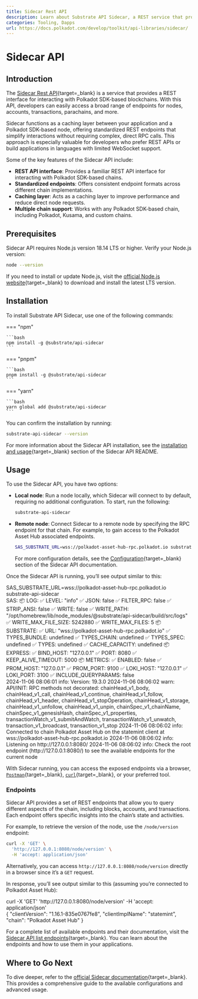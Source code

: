 ```yaml
---
title: Sidecar Rest API
description: Learn about Substrate API Sidecar, a REST service that provides endpoints for interacting with Polkadot SDK-based chains and simplifies blockchain interactions.
categories: Tooling, Dapps
url: https://docs.polkadot.com/develop/toolkit/api-libraries/sidecar/
---
```


# Sidecar API

## Introduction

The [Sidecar Rest API](https://github.com/paritytech/substrate-api-sidecar){target=\_blank} is a service that provides a REST interface for interacting with Polkadot SDK-based blockchains. With this API, developers can easily access a broad range of endpoints for nodes, accounts, transactions, parachains, and more.

Sidecar functions as a caching layer between your application and a Polkadot SDK-based node, offering standardized REST endpoints that simplify interactions without requiring complex, direct RPC calls. This approach is especially valuable for developers who prefer REST APIs or build applications in languages with limited WebSocket support.

Some of the key features of the Sidecar API include:

- **REST API interface**: Provides a familiar REST API interface for interacting with Polkadot SDK-based chains.
- **Standardized endpoints**: Offers consistent endpoint formats across different chain implementations.
- **Caching layer**: Acts as a caching layer to improve performance and reduce direct node requests.
- **Multiple chain support**: Works with any Polkadot SDK-based chain, including Polkadot, Kusama, and custom chains.

## Prerequisites

Sidecar API requires Node.js version 18.14 LTS or higher. Verify your Node.js version:

```bash
node --version
```

If you need to install or update Node.js, visit the [official Node.js website](https://nodejs.org/){target=\_blank} to download and install the latest LTS version.

## Installation

To install Substrate API Sidecar, use one of the following commands:

=== "npm"

    ```bash
    npm install -g @substrate/api-sidecar
    ```

=== "pnpm"

    ```bash
    pnpm install -g @substrate/api-sidecar
    ```

=== "yarn"

    ```bash
    yarn global add @substrate/api-sidecar
    ```

You can confirm the installation by running:

```bash
substrate-api-sidecar --version
```

For more information about the Sidecar API installation, see the [installation and usage](https://github.com/paritytech/substrate-api-sidecar?tab=readme-ov-file#npm-package-installation-and-usage){target=\_blank} section of the Sidecar API README.

## Usage

To use the Sidecar API, you have two options:

- **Local node**: Run a node locally, which Sidecar will connect to by default, requiring no additional configuration. To start, run the following:

    ```bash
    substrate-api-sidecar
    ```

- **Remote node**: Connect Sidecar to a remote node by specifying the RPC endpoint for that chain. For example, to gain access to the Polkadot Asset Hub associated endpoints.

    ```bash
    SAS_SUBSTRATE_URL=wss://polkadot-asset-hub-rpc.polkadot.io substrate-api-sidecar
    ```

    For more configuration details, see the [Configuration](https://github.com/paritytech/substrate-api-sidecar?tab=readme-ov-file#configuration){target=\_blank} section of the Sidecar API documentation.

Once the Sidecar API is running, you’ll see output similar to this:

<div id="termynal" data-termynal>
    <span data-ty='input'><span class='file-path'></span>SAS_SUBSTRATE_URL=wss://polkadot-asset-hub-rpc.polkadot.io substrate-api-sidecar</span>
    <br>
    <span data-ty>SAS:</span>
    <span data-ty>📦 LOG:</span>
    <span data-ty>   ✅ LEVEL: "info"</span>
    <span data-ty>   ✅ JSON: false</span>
    <span data-ty>   ✅ FILTER_RPC: false</span>
    <span data-ty>   ✅ STRIP_ANSI: false</span>
    <span data-ty>   ✅ WRITE: false</span>
    <span data-ty>   ✅ WRITE_PATH: "/opt/homebrew/lib/node_modules/@substrate/api-sidecar/build/src/logs"</span>
    <span data-ty>   ✅ WRITE_MAX_FILE_SIZE: 5242880</span>
    <span data-ty>   ✅ WRITE_MAX_FILES: 5</span>
    <span data-ty>📦 SUBSTRATE:</span>
    <span data-ty>   ✅ URL: "wss://polkadot-asset-hub-rpc.polkadot.io"</span>
    <span data-ty>   ✅ TYPES_BUNDLE: undefined</span>
    <span data-ty>   ✅ TYPES_CHAIN: undefined</span>
    <span data-ty>   ✅ TYPES_SPEC: undefined</span>
    <span data-ty>   ✅ TYPES: undefined</span>
    <span data-ty>   ✅ CACHE_CAPACITY: undefined</span>
    <span data-ty>📦 EXPRESS:</span>
    <span data-ty>   ✅ BIND_HOST: "127.0.0.1"</span>
    <span data-ty>   ✅ PORT: 8080</span>
    <span data-ty>   ✅ KEEP_ALIVE_TIMEOUT: 5000</span>
    <span data-ty>📦 METRICS:</span>
    <span data-ty>   ✅ ENABLED: false</span>
    <span data-ty>   ✅ PROM_HOST: "127.0.0.1"</span>
    <span data-ty>   ✅ PROM_PORT: 9100</span>
    <span data-ty>   ✅ LOKI_HOST: "127.0.0.1"</span>
    <span data-ty>   ✅ LOKI_PORT: 3100</span>
    <span data-ty>   ✅ INCLUDE_QUERYPARAMS: false</span>
    <br>
    <span data-ty>2024-11-06 08:06:01 info: Version: 19.3.0</span>
    <span data-ty>2024-11-06 08:06:02 warn: API/INIT: RPC methods not decorated: chainHead_v1_body, chainHead_v1_call, chainHead_v1_continue, chainHead_v1_follow, chainHead_v1_header, chainHead_v1_stopOperation, chainHead_v1_storage, chainHead_v1_unfollow, chainHead_v1_unpin, chainSpec_v1_chainName, chainSpec_v1_genesisHash, chainSpec_v1_properties, transactionWatch_v1_submitAndWatch, transactionWatch_v1_unwatch, transaction_v1_broadcast, transaction_v1_stop</span>
    <span data-ty>2024-11-06 08:06:02 info: Connected to chain Polkadot Asset Hub on the statemint client at wss://polkadot-asset-hub-rpc.polkadot.io</span>
    <span data-ty>2024-11-06 08:06:02 info: Listening on http://127.0.0.1:8080/</span>
    <span data-ty>2024-11-06 08:06:02 info: Check the root endpoint (http://127.0.0.1:8080/) to see the available endpoints for the current node</span>
</div>

With Sidecar running, you can access the exposed endpoints via a browser, [`Postman`](https://www.postman.com/){target=\_blank}, [`curl`](https://curl.se/){target=\_blank}, or your preferred tool.

### Endpoints

Sidecar API provides a set of REST endpoints that allow you to query different aspects of the chain, including blocks, accounts, and transactions. Each endpoint offers specific insights into the chain’s state and activities.

For example, to retrieve the version of the node, use the `/node/version` endpoint:

```bash
curl -X 'GET' \
  'http://127.0.0.1:8080/node/version' \
  -H 'accept: application/json'
```

Alternatively, you can access `http://127.0.0.1:8080/node/version` directly in a browser since it’s a `GET` request.

In response, you’ll see output similar to this (assuming you’re connected to Polkadot Asset Hub):

<div id="termynal" data-termynal>
    <span data-ty="input"><span class="file-path"></span>curl -X 'GET' 'http://127.0.0.1:8080/node/version' -H 'accept: application/json'</span>
    <br>
    <span data-ty>{</span>
    <span data-ty>    "clientVersion": "1.16.1-835e0767fe8",</span>
    <span data-ty>    "clientImplName": "statemint",</span>
    <span data-ty>    "chain": "Polkadot Asset Hub"</span>
    <span data-ty>}</span>
</div>

For a complete list of available endpoints and their documentation, visit the [Sidecar API list endpoints](https://paritytech.github.io/substrate-api-sidecar/dist/){target=\_blank}. You can learn about the endpoints and how to use them in your applications.

## Where to Go Next

To dive deeper, refer to the [official Sidecar documentation](https://github.com/paritytech/substrate-api-sidecar?tab=readme-ov-file#substrateapi-sidecar){target=\_blank}. This provides a comprehensive guide to the available configurations and advanced usage.
